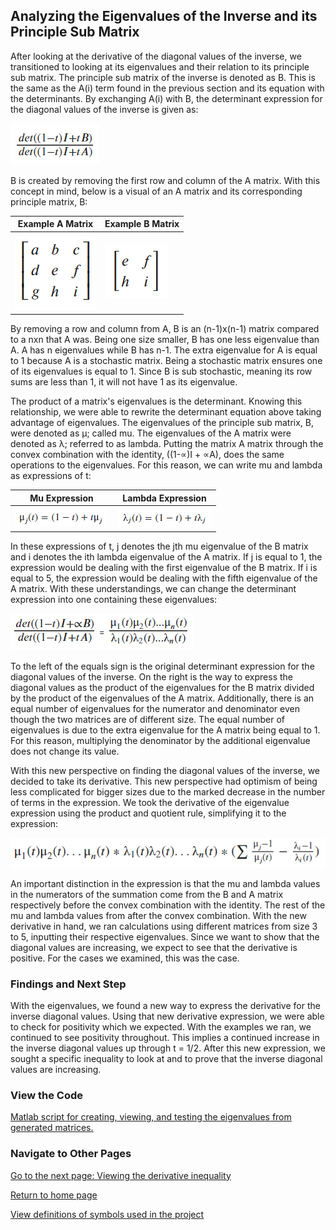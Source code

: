 ## Analyzing the Eigenvalues of the Inverse and its Principle Sub Matrix

After looking at the derivative of the diagonal values of the inverse, we transitioned to looking at its eigenvalues and their relation to its principle sub matrix. The principle sub matrix of the inverse is denoted as B. This is the same as the A(i) term found in the previous section and its equation with the determinants. By exchanging A(i) with B, the determinant expression for the diagonal values of the inverse is given as:

![](images/determinant_expression_using_b.png)

B is created by removing the first row and column of the A matrix. With this concept in mind, below is a visual of an A matrix and its corresponding principle matrix, B:

| Example A Matrix | Example B Matrix|
| ----- | ----- |
| ![](images/example_a_matrix.png)| ![](images/example_b_matrix.png) | 



By removing a row and column from A, B is an (n-1)x(n-1) matrix compared to a nxn that A was. Being one size smaller, B has one less eigenvalue than A. A has n eigenvalues while B has n-1. The extra eigenvalue for A is equal to 1 because A is a stochastic matrix. Being a stochastic matrix ensures one of its eigenvalues is equal to 1. Since B is sub stochastic, meaning its row sums are less than 1, it will not have 1 as its eigenvalue.

The product of a matrix's eigenvalues is the determinant. Knowing this relationship, we were able to rewrite the determinant equation above taking advantage of eigenvalues. The eigenvalues of the principle sub matrix, B, were denoted as μ; called mu. The eigenvalues of the A matrix were denoted as λ; referred to as lambda. Putting the matrix A matrix through the convex combination with the identity, ((1-∝)I + ∝A), does the same operations to the eigenvalues. For this reason, we can write mu and lambda as expressions of t:

|Mu Expression | Lambda Expression|
| ----------  | ------------ |
|![](images/mu_expression.png)| ![](images/lambda_expression.png) |

In these expressions of t, j denotes the jth mu eigenvalue of the B matrix and i denotes the ith lambda eigenvalue of the A matrix. If j is equal to 1, the expression would be dealing with the first eigenvalue of the B matrix. If i is equal to 5, the expression would be dealing with the fifth eigenvalue of the A matrix. With these understandings, we can change the determinant expression into one containing these eigenvalues:
                     
![](images/eigenvalue_equation.png)

To the left of the equals sign is the original determinant expression for the diagonal values of the inverse. On the right is the way to express the diagonal values as the product of the eigenvalues for the B matrix divided by the product of the eigenvalues of the A matrix. Additionally, there is an equal number of eigenvalues for the numerator and denominator even though the two matrices are of different size. The equal number of eigenvalues is due to the extra eigenvalue for the A matrix being equal to 1. For this reason, multiplying the denominator by the additional eigenvalue does not change its value.

With this new perspective on finding the diagonal values of the inverse, we decided to take its derivative. This new perspective had optimism of being less complicated for bigger sizes due to the marked decrease in the number of terms in the expression. We took the derivative of the eigenvalue expression using the product and quotient rule, simplifying it to the expression:

![](images/eigenvalue_derivative.png)

An important distinction in the expression is that the mu and lambda values in the numerators of the summation come from the B and A matrix respectively before the convex combination with the identity. The rest of the mu and lambda values from after the convex combination. With the new derivative in hand, we ran calculations using different matrices from size 3 to 5, inputting their respective eigenvalues. Since we want to show that the diagonal values are increasing, we expect to see that the derivative is positive. For the cases we examined, this was the case. 

### Findings and Next Step

With the eigenvalues, we found a new way to express the derivative for the inverse diagonal values. Using that new derivative expression, we were able to check for positivity which we expected. With the examples we ran, we continued to see positivity throughout. This implies a continued increase in the inverse diagonal values up through t = 1/2. After this new expression, we sought a specific inequality to look at and to prove that the inverse diagonal values are increasing.

### View the Code

[Matlab script for creating, viewing, and testing the eigenvalues from generated matrices.](code_files/evaluating_eigenvalues_trends.m)

### Navigate to Other Pages
[Go to the next page: Viewing the derivative inequality](inequality_findings.md)

[Return to home page](README.md)

[View definitions of symbols used in the project](definitions.md)



